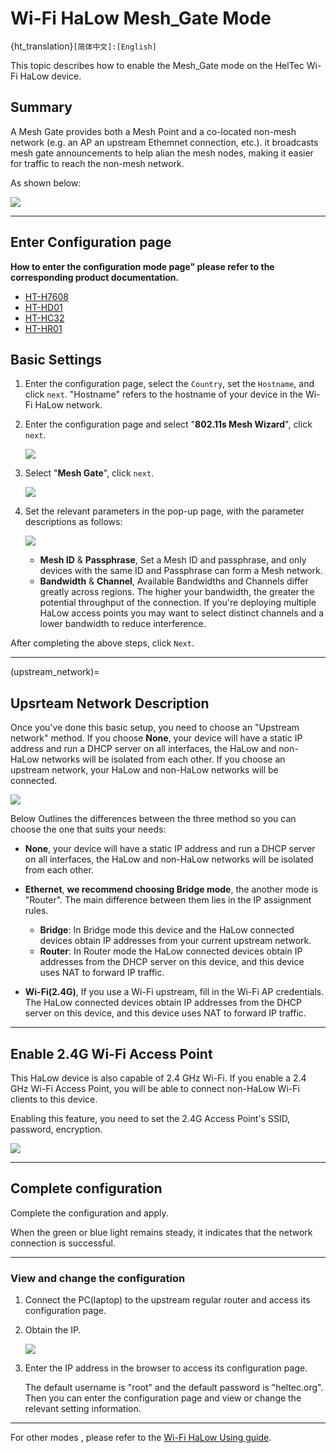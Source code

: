 # Wi-Fi HaLow Mesh_Gate Mode

{ht_translation}`[简体中文]:[English]`

This topic describes how to enable the Mesh_Gate mode on the HelTec Wi-Fi HaLow device.

## Summary
A Mesh Gate provides both a Mesh Point and a co-located non-mesh network (e.g. an AP an upstream Ethemnet connection, etc.). it broadcasts mesh gate announcements to help alian the mesh nodes, making it easier for traffic to reach the non-mesh network.

As shown below:

![](img/mesh_gate/01.png)

------------------------------------

## Enter Configuration page

**How to enter the configuration mode page" please refer to the corresponding product documentation.**
- [HT-H7608](https://docs.heltec.org/en/wifi_halow/ht-h7608/index.html#get-started)
- [HT-HD01](https://docs.heltec.org/en/wifi_halow/ht-hd01/index.html#get-started)
- [HT-HC32](https://docs.heltec.org/en/wifi_halow/ht-hc32/index.html#get-started)
- [HT-HR01](https://docs.heltec.org/en/wifi_halow/ht-hr01/index.html#setup-and-use)

## Basic Settings
1. Enter the configuration page, select the `Country`, set the `Hostname`, and click `next`. "Hostname" refers to the hostname of your device in the Wi-Fi HaLow network.

2. Enter the configuration page and select "**802.11s Mesh Wizard**", click `next`.

   ![](img/mesh_gate/02.png)

3. Select "**Mesh Gate**", click `next`.

   ![](img/mesh_gate/03.png)

4. Set the relevant parameters in the pop-up page, with the parameter descriptions as follows:

   ![](img/mesh_gate/04.png)

   - **Mesh ID** & **Passphrase**, Set a Mesh ID and passphrase, and only devices with the same ID and Passphrase can form a Mesh network.
   - **Bandwidth** & **Channel**, Available Bandwidths and Channels differ greatly across regions. The higher your bandwidth, the greater the potential throughput of the connection. If you're deploying multiple HaLow access points you may want to select distinct channels and a lower bandwidth to reduce interference.

After completing the above steps, click `Next`.

---------------------------

(upstream_network)=
## Upsrteam Network Description
Once you've done this basic setup, you need to choose an "Upstream network" method.
If you choose **None**, your device will have a static IP address and run a DHCP server on all interfaces, the HaLow and non-HaLow networks will be isolated from each other. If you choose an upstream network, your HaLow and non-HaLow networks will be connected.

![](img/ap/07.png)

Below Outlines the differences between the three method so you can choose the one that suits your needs:

- **None**, your device will have a static IP address and run a DHCP server on all interfaces, the HaLow and non-HaLow networks will be isolated from each other.

- **Ethernet**, **we recommend choosing Bridge mode**, the another mode is "Router". The main difference between them lies in the IP assignment rules.

   - **Bridge**: In Bridge mode this device and the HaLow connected devices obtain IP addresses from your current upstream network.
   - **Router**: In Router mode the HaLow connected devices obtain IP addresses from the DHCP server on this device, and this device uses NAT to forward IP traffic.

- **Wi-Fi(2.4G)**, If you use a Wi-Fi upstream, fill in the Wi-Fi AP credentials. The HaLow connected devices obtain IP addresses from the DHCP server on this device, and this device uses NAT to forward IP traffic.

---------------------------

## Enable 2.4G Wi-Fi Access Point
This HaLow device is also capable of 2.4 GHz Wi-Fi. If you enable a 2.4 GHz Wi-Fi Access Point, you will be able to connect non-HaLow Wi-Fi clients to this device.

Enabling this feature, you need to set the 2.4G Access Point's SSID, password, encryption.

![](img/ap/10.png)

------------------------------------------------------
## Complete configuration
Complete the configuration and apply.

When the green or blue light remains steady, it indicates that the network connection is successful.

-----------------------------------------------------

### View and change the configuration

1. Connect the PC(laptop) to the upstream regular router and access its configuration page.

2. Obtain the IP.

   ![](img/ap/11.png)

3. Enter the IP address in the browser to access its configuration page. 

   The default username is "root" and the default password is "heltec.org". Then you can enter the configuration page and view or change the relevant setting information.

------------------------------------

For other modes , please refer to the [Wi-Fi HaLow Using guide](https://docs.heltec.org/en/wifi_halow/halow_guide/index.html).
